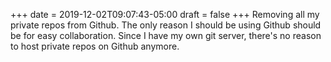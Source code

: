 +++
date = 2019-12-02T09:07:43-05:00
draft = false
+++
Removing all my private repos from Github. The only reason I should be using Github should be for easy collaboration. Since I have my own git server, there's no reason to host private repos on Github anymore.